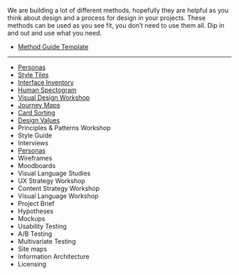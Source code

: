 We are building a lot of different methods, hopefully they are helpful as you think about design and a process for design in your projects. These methods can be used as you see fit, you don’t need to use them all. Dip in and out and use what you need.


* [Method Guide Template](https://github.com/bocoup/opendesignkit/wiki/Method-Guide-Template)

---

* [Personas](https://github.com/bocoup/opendesignkit/wiki/Personas)
* [Style Tiles](https://github.com/bocoup/opendesignkit/wiki/Style-Tiles)
* [Interface Inventory](https://github.com/bocoup/opendesignkit/wiki/Interface-Inventory)
* [Human Spectogram](https://github.com/bocoup/opendesignkit/wiki/human-spectrogram)
* [Visual Design Workshop](https://github.com/bocoup/opendesignkit/wiki/Visual-Design-Workshop)
* [Journey Maps](https://github.com/bocoup/opendesignkit/wiki/Journey-Maps)
* [Card Sorting](https://github.com/bocoup/opendesignkit/wiki/card-sorting)
* [Design Values](https://github.com/bocoup/opendesignkit/wiki/design-values)
* Principles & Patterns Workshop
* Style Guide
* Interviews
* [Personas](https://github.com/bocoup/opendesignkit/wiki/Personas)
* Wireframes
* Moodboards
* Visual Language Studies
* UX Strategy Workshop
* Content Strategy Workshop
* Visual Language Workshop
* Project Brief
* Hypotheses
* Mockups
* Usability Testing
* A/B Testing
* Multivariate Testing
* Site maps
* Information Architecture
* Licensing
